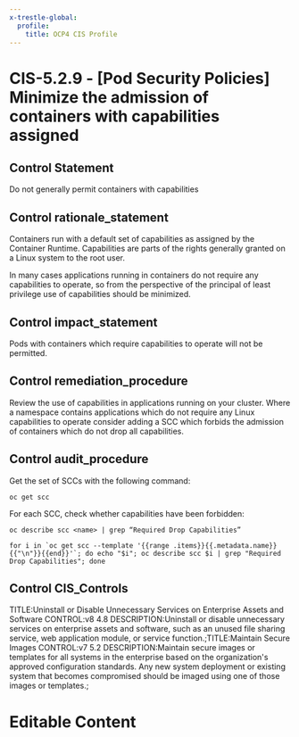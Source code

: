 ```yaml
---
x-trestle-global:
  profile:
    title: OCP4 CIS Profile
---
```


# CIS-5.2.9 - \[Pod Security Policies\] Minimize the admission of containers with capabilities assigned

## Control Statement

Do not generally permit containers with capabilities

## Control rationale_statement

Containers run with a default set of capabilities as assigned by the Container Runtime. Capabilities are parts of the rights generally granted on a Linux system to the root user.

In many cases applications running in containers do not require any capabilities to operate, so from the perspective of the principal of least privilege use of capabilities should be minimized.

## Control impact_statement

Pods with containers which require capabilities to operate will not be permitted.

## Control remediation_procedure

Review the use of capabilities in applications running on your cluster. Where a namespace contains applications which do not require any Linux capabilities to operate consider adding a SCC which forbids the admission of containers which do not drop all capabilities.

## Control audit_procedure

Get the set of SCCs with the following command:

```
oc get scc
```

For each SCC, check whether capabilities have been forbidden:

```
oc describe scc <name> | grep “Required Drop Capabilities”

for i in `oc get scc --template '{{range .items}}{{.metadata.name}}{{"\n"}}{{end}}'`; do echo "$i"; oc describe scc $i | grep "Required Drop Capabilities"; done
```

## Control CIS_Controls

TITLE:Uninstall or Disable Unnecessary Services on Enterprise Assets and Software CONTROL:v8 4.8 DESCRIPTION:Uninstall or disable unnecessary services on enterprise assets and software, such as an unused file sharing service, web application module, or service function.;TITLE:Maintain Secure Images CONTROL:v7 5.2 DESCRIPTION:Maintain secure images or templates for all systems in the enterprise based on the organization's approved configuration standards. Any new system deployment or existing system that becomes compromised should be imaged using one of those images or templates.;

# Editable Content

<!-- Make additions and edits below -->
<!-- The above represents the contents of the control as received by the profile, prior to additions. -->
<!-- If the profile makes additions to the control, they will appear below. -->
<!-- The above markdown may not be edited but you may edit the content below, and/or introduce new additions to be made by the profile. -->
<!-- If there is a yaml header at the top, parameter values may be edited. Use --set-parameters to incorporate the changes during assembly. -->
<!-- The content here will then replace what is in the profile for this control, after running profile-assemble. -->
<!-- The current profile has no added parts for this control, but you may add new ones here. -->
<!-- Each addition must have a heading either of the form ## Control my_addition_name -->
<!-- or ## Part a. (where the a. refers to one of the control statement labels.) -->
<!-- "## Control" parts are new parts added after the statement part. -->
<!-- "## Part" parts are new parts added into the top-level statement part with that label. -->
<!-- Subparts may be added with nested hash levels of the form ### My Subpart Name -->
<!-- underneath the parent ## Control or ## Part being added -->
<!-- See https://ibm.github.io/compliance-trestle/tutorials/ssp_profile_catalog_authoring/ssp_profile_catalog_authoring for guidance. -->
